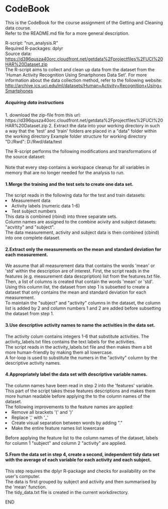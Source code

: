 # CodeBook

This is the CodeBook for the course assignment of the Getting and Cleaning data course.<br>
Refer to the README.md file for a more general description. <br>

R-script: "run_analysis.R" <br>
Required R-packages: dplyr <br>
Source data: https://d396qusza40orc.cloudfront.net/getdata%2Fprojectfiles%2FUCI%20HAR%20Dataset.zip <br>
The R-script aims to collect and clean up data from the dataset from the 'Human Activity Recognition Using Smartphones Data Set'. 
For more information about the data collection method, refer to the following website: 
http://archive.ics.uci.edu/ml/datasets/Human+Activity+Recognition+Using+Smartphones <br>

<h5> Acquiring data instructions </h5>
1. download the zip-file from this url:
  https://d396qusza40orc.cloudfront.net/getdata%2Fprojectfiles%2FUCI%20HAR%20Dataset.zip
2. Extract the data into your working directory in such a way that the 'test' and 'train' 
  folders are placed in a "data" folder within  the working directory 
  Example folder structure for working directory "D:/Rwd": D:/Rwd/data/test
  
The R-script performs the following modifications and transformations of the source dataset:<br>
<br> Note that every step contains a workspace cleanup for all variables in memory that are no longer needed for the analysis to run.<br>
<h4>1.Merge the training and the test sets to create one data set.</h4>
The script reads in the following data for the test and train datasets: <br>
<li>Measurement data</li>
<li>Activity labels (numeric data 1-6)</li>
<li>Test subject numbers</li>
This data is combined (rbind) into three separate sets. <br>
Column names are assigned to the combine acivity and subject datasets: "acvitity" and "subject". <br>
The data measurement, activity and subject data is then combined (cbind) into one complete dataset. <br>

<h4>2.Extract only the measurements on the mean and standard deviation for each measurement. </h4>
We assume that all measurement data that contains the words 'mean' or 'std' within the description are of interest. First, the script reads in the features (e.g. measurement data descpription) list from the features.txt file.<br>
Then, a list of columns is created that contain the words 'mean' or 'std'. Using this column list, the dataset from step 1 is subsetted to create a dataset that only contains the mean and standard deviation for each measurement.<br>
To maintain the "subject" and "activity" columns in the dataset, the column list is added by 2 and column numbers 1 and 2 are added before subsetting the dataset from step 1.

<h4>3.Use descriptive activity names to name the activities in the data set.</h4>
The activity colum contains integers 1-6 that substitute activities. The activity_labels.txt files contains the text labels for the activities.<br>
The script reads in the activity_labels.txt file and then makes them a bit more human-friendly by making them all lowercase.<br>
A for-loop is used to substitute the numers in the "activity" column by the descriptive activity names.<br>

<h4>4.Appropriately label the data set with descriptive variable names. </h4>
The column names have been read in step 2 into the 'features' variable. This part of the script takes these features descriptions and makes them more human readable before applying the to the column names of the dataset.<br>
The following improvements to the feature names are applied: <br>
<li>Remove all brackets '(' and ')'</li>
<li>Replace ',' with '_'</li>
<li>Create visual separation between words by adding "."</li>
<li>Make the entire feature names list lowercase</li>

Before applying the feature list to the column names of the dataset, labels for column 1 "subject" and column 2 "activity" are applied. <br>


<h4>5.From the data set in step 4, create a second, independent tidy data set with the average of each 
variable for each activity and each subject.</h4>
This step requires the dplyr R-package and checks for availability on the user's computer.<br>
The data is first grouped by subject and activity and then summarised by the 'mean' function.<br>
The tidy_data.txt file is created in the current workdirectory.

END
